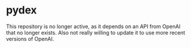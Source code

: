 # pydex
This repository is no longer active, as it depends on an API from OpenAI that no longer exists. Also not really willing to update it to use more recent versions of OpenAI.
